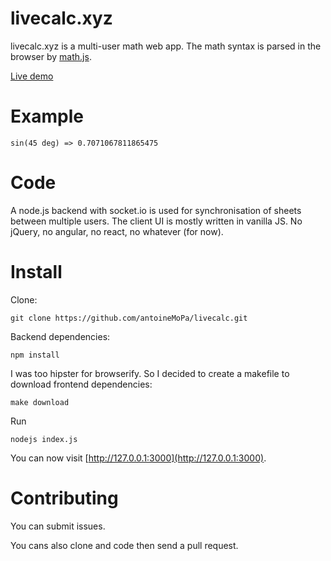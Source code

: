 # livecalc.xyz

livecalc.xyz is a multi-user math web app. The math syntax is parsed in the browser by [math.js](http://mathjs.org/).

[Live demo](https://www.livecalc.xyz/sheet/demo)

# Example

    sin(45 deg) => 0.7071067811865475

# Code

A node.js backend with socket.io is used for synchronisation of sheets between multiple users.
The client UI is mostly written in vanilla JS. No jQuery, no angular, no react, no whatever (for now).

# Install

Clone:

    git clone https://github.com/antoineMoPa/livecalc.git

Backend dependencies:

    npm install

I was too hipster for browserify. So I decided to create a makefile to download frontend dependencies: 

    make download

Run

    nodejs index.js

You can now visit [http://127.0.0.1:3000](http://127.0.0.1:3000).

# Contributing

You can submit issues.

You cans also clone and code then send a pull request.
